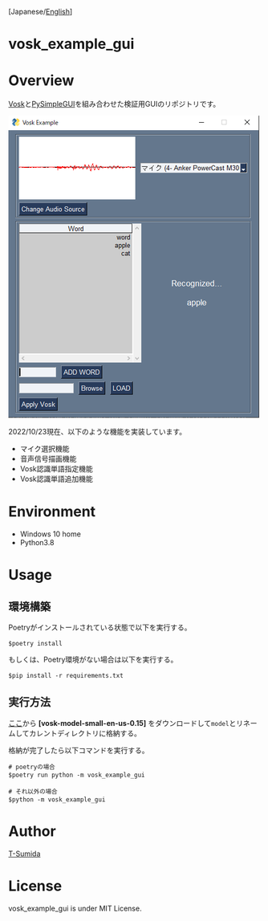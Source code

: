 [Japanese/[English](./README_EN.md)]

# vosk_example_gui

# Overview
[Vosk](https://github.com/alphacep/vosk-api)と[PySimpleGUI](https://github.com/PySimpleGUI/PySimpleGUI)を組み合わせた検証用GUIのリポジトリです。

![](./pic/overview.png)

2022/10/23現在、以下のような機能を実装しています。

- マイク選択機能
- 音声信号描画機能
- Vosk認識単語指定機能
- Vosk認識単語追加機能

# Environment
- Windows 10 home
- Python3.8

# Usage

## 環境構築

Poetryがインストールされている状態で以下を実行する。

```
$poetry install
```

もしくは、Poetry環境がない場合は以下を実行する。

```
$pip install -r requirements.txt
```

## 実行方法

[ここ](https://alphacephei.com/vosk/models)から **[vosk-model-small-en-us-0.15]** をダウンロードして```model```とリネームしてカレントディレクトリに格納する。

格納が完了したら以下コマンドを実行する。

```shell
# poetryの場合
$poetry run python -m vosk_example_gui

# それ以外の場合
$python -m vosk_example_gui
```

# Author

[T-Sumida](https://twitter.com/sumita_v09)

# License
vosk_example_gui is under MIT License.